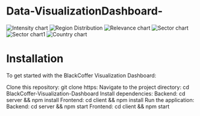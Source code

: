 # Data-VisualizationDashboard-

![Intensity chart](https://github.com/user-attachments/assets/f4db5563-8f28-436e-81c8-fa34fa1ab869)
![Region  Distribution](https://github.com/user-attachments/assets/d91fbfe5-3bc7-4ae6-b774-d7330285808d)
![Relevance chart](https://github.com/user-attachments/assets/a395e4a9-e564-472c-ba39-ed1b68ea7a84)
![Sector chart](https://github.com/user-attachments/assets/a2d0beeb-04c7-4cab-8a82-b7d25f499fbd)
![Sector chart1](https://github.com/user-attachments/assets/5e1a7f1f-67b1-45e5-89d8-32485db4c4ea)
![Country chart](https://github.com/user-attachments/assets/7ce2b2c7-78eb-4386-ad08-c2e71f418fea)

# Installation
To get started with the BlackCoffer Visualization Dashboard:

Clone this repository: git clone https:
Navigate to the project directory: cd BlackCoffer-Visualization-Dashboard
Install dependencies:
Backend: cd server && npm install
Frontend: cd client && npm install
Run the application:
Backend: cd server && npm start
Frontend: cd client && npm start
